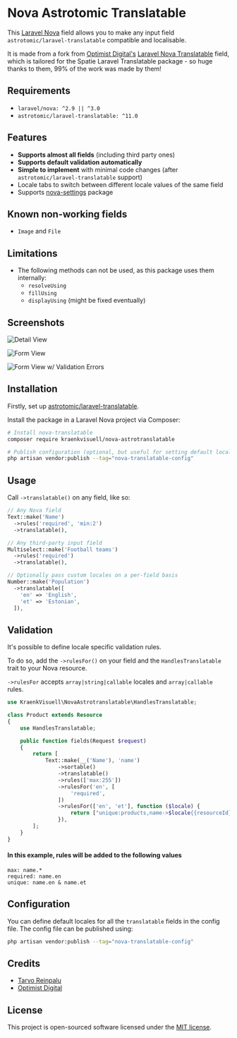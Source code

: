 # Nova Astrotomic Translatable

This [Laravel Nova](https://nova.laravel.com) field allows you to make any input field `astrotomic/laravel-translatable` compatible and localisable.

It is made from a fork from [Optimist Digital's](https://github.com/optimistdigital) [Laravel Nova Translatable](https://github.com/optimistdigital/nova-translatable) field, which is tailored for the Spatie Laravel Translatable package - so huge thanks to them, 99% of the work was made by them!

## Requirements

- `laravel/nova: ^2.9 || ^3.0`
- `astrotomic/laravel-translatable: ^11.0`

## Features

- **Supports almost all fields** (including third party ones)
- **Supports default validation automatically**
- **Simple to implement** with minimal code changes (after `astrotomic/laravel-translatable` support)
- Locale tabs to switch between different locale values of the same field
- Supports [nova-settings](https://github.com/optimistdigital/nova-settings) package

## Known non-working fields

- `Image` and `File`

## Limitations

- The following methods can not be used, as this package uses them internally:
  - `resolveUsing`
  - `fillUsing`
  - `displayUsing` (might be fixed eventually)

## Screenshots

![Detail View](./docs/detail.png)

![Form View](./docs/form.png)

![Form View w/ Validation Errors](./docs/validation.png)

## Installation

Firstly, set up [astrotomic/laravel-translatable](https://github.com/astrotomic/laravel-translatable).

Install the package in a Laravel Nova project via Composer:

```bash
# Install nova-translatable
composer require kraenkvisuell/nova-astrotranslatable

# Publish configuration (optional, but useful for setting default locales)
php artisan vendor:publish --tag="nova-translatable-config"
```

## Usage

Call `->translatable()` on any field, like so:

```php
// Any Nova field
Text::make('Name')
  ->rules('required', 'min:2')
  ->translatable(),

// Any third-party input field
Multiselect::make('Football teams')
  ->rules('required')
  ->translatable(),

// Optionally pass custom locales on a per-field basis
Number::make('Population')
  ->translatable([
    'en' => 'English',
    'et' => 'Estonian',
  ]),
```

## Validation

It's possible to define locale specific validation rules.

To do so, add the `->rulesFor()` on your field and the `HandlesTranslatable` trait to your Nova resource.

`->rulesFor` accepts `array|string|callable` locales and `array|callable` rules.

```php
use KraenkVisuell\NovaAstrotranslatable\HandlesTranslatable;

class Product extends Resource
{
    use HandlesTranslatable;

    public function fields(Request $request)
    {
        return [
            Text::make(__('Name'), 'name')
                ->sortable()
                ->translatable()
                ->rules(['max:255'])
                ->rulesFor('en', [
                    'required',
                ])
                ->rulesFor(['en', 'et'], function ($locale) {
                    return ["unique:products,name->$locale{{resourceId}}"];
                }),
        ];
    }
}
```
#### In this example, rules will be added to the following values
```dotenv
max: name.*
required: name.en
unique: name.en & name.et
```

## Configuration

You can define default locales for all the `translatable` fields in the config file. The config file can be published using:

```bash
php artisan vendor:publish --tag="nova-translatable-config"
```

## Credits

- [Tarvo Reinpalu](https://github.com/Tarpsvo)
- [Optimist Digital](https://github.com/optimistdigital)

## License

This project is open-sourced software licensed under the [MIT license](LICENSE.md).
